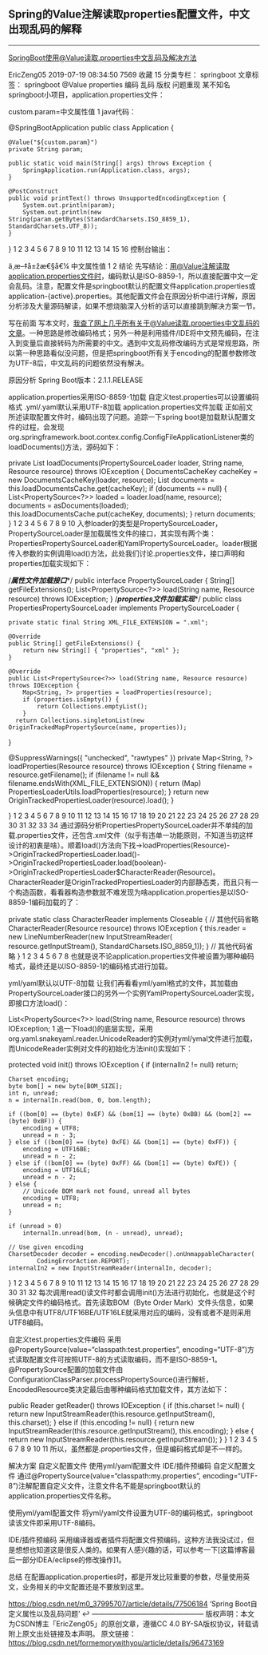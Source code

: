 ## Spring的Value注解读取properties配置文件，中文出现乱码的解释
-----


SpringBoot使用@Value读取.properties中文乱码及解决方法

EricZeng05 2019-07-19 08:34:50  7569  收藏 15
分类专栏： springboot 文章标签： springboot @Value properties 编码 乱码
版权
问题重现
某不知名springboot小项目，application.properties文件：

custom.param=中文属性值
1
java代码：

@SpringBootApplication
public class Application {

    @Value("${custom.param}")
    private String param;

    public static void main(String[] args) throws Exception {
        SpringApplication.run(Application.class, args);
    }

    @PostConstruct
    public void printText() throws UnsupportedEncodingException {
        System.out.println(param);
        System.out.println(new String(param.getBytes(StandardCharsets.ISO_8859_1), StandardCharsets.UTF_8));
    }
}
1
2
3
4
5
6
7
8
9
10
11
12
13
14
15
16
控制台输出：

ä¸­æ–‡å±žæ€§å€¼
中文属性值
1
2
结论
先写结论：用@Value注解读取application.properties文件时，编码默认是ISO-8859-1，所以直接配置中文一定会乱码。注意，配置文件是springboot默认的配置文件application.properties或application-{active}.properties。其他配置文件会在原因分析中进行详解，原因分析涉及大量源码解读，如果不想烧脑深入分析的话可以直接跳到解决方案一节。

写在前面
写本文时，我查了网上几乎所有关于@Value读取.properties中文乱码的文章。一种思路是修改编码格式；另外一种是利用插件/IDE将中文预先编码，在注入到变量后直接转码为所需要的中文。遇到中文乱码修改编码方式是常规思路，所以第一种思路看似没问题，但是把springboot所有关于encoding的配置参数修改为UTF-8后，中文乱码的问题依然没有解决。

原因分析
Spring Boot版本：2.1.1.RELEASE

application.properties采用ISO-8859-1加载
自定义test.properties可以设置编码格式
.yml/.yaml默认采用UTF-8加载
application.properties文件加载
正如前文所述读取配置文件时，编码出现了问题。追踪一下spring boot是加载默认配置文件的过程，会发现org.springframework.boot.contex.config.ConfigFileApplicationListener类的loadDocuments()方法，源码如下：

private List<Document> loadDocuments(PropertySourceLoader loader, String name, Resource resource) throws IOException {
    DocumentsCacheKey cacheKey = new DocumentsCacheKey(loader, resource);
    List<Document> documents = this.loadDocumentsCache.get(cacheKey);
    if (documents == null) {
        List<PropertySource<?>> loaded = loader.load(name, resource);
        documents = asDocuments(loaded);
        this.loadDocumentsCache.put(cacheKey, documents);
    }
    return documents;
}
1
2
3
4
5
6
7
8
9
10
入参loader的类型是PropertySourceLoader，PropertySourceLoader是加载属性文件的接口，其实现有两个类：PropertiesPropertySourceLoader和YamlPropertySourceLoader。loader根据传入参数的实例调用load()方法，此处我们讨论.properties文件，接口声明和properties加载实现如下：

/*********属性文件加载接口**********/
public interface PropertySourceLoader {
    String[] getFileExtensions();
    List<PropertySource<?>> load(String name, Resource resource) throws IOException;
}
/*********properties文件加载实现**********/
public class PropertiesPropertySourceLoader implements PropertySourceLoader {

    private static final String XML_FILE_EXTENSION = ".xml";

    @Override
    public String[] getFileExtensions() {
        return new String[] { "properties", "xml" };
    }

    @Override
    public List<PropertySource<?>> load(String name, Resource resource) throws IOException {
        Map<String, ?> properties = loadProperties(resource);
        if (properties.isEmpty()) {
            return Collections.emptyList();
        }
      return Collections.singletonList(new OriginTrackedMapPropertySource(name, properties));
  }

  @SuppressWarnings({ "unchecked", "rawtypes" })
  private Map<String, ?> loadProperties(Resource resource) throws IOException {
      String filename = resource.getFilename();
      if (filename != null && filename.endsWith(XML_FILE_EXTENSION)) {
          return (Map) PropertiesLoaderUtils.loadProperties(resource);
      }
      return new OriginTrackedPropertiesLoader(resource).load();
  }

}
1
2
3
4
5
6
7
8
9
10
11
12
13
14
15
16
17
18
19
20
21
22
23
24
25
26
27
28
29
30
31
32
33
34
通过源码分析PropertiesPropertySourceLoader并不单纯的加载.properties文件，还包含.xml文件（似乎有违单一功能原则，不知道当初这样设计的初衷是啥）。顺着load()方法向下找->loadProperties(Resource)->OriginTrackedPropertiesLoader.load()->OriginTrackedPropertiesLoader.load(boolean)->OriginTrackedPropertiesLoader$CharacterReader(Resource)。
CharacterReader是OriginTrackedPropertiesLoader的内部静态类，而且只有一个构造函数，看看器构造参数就不难发现为啥application.properties是以ISO-8859-1编码加载的了：

private static class CharacterReader implements Closeable {
    // 其他代码省略
    CharacterReader(Resource resource) throws IOException {
      this.reader = new LineNumberReader(new InputStreamReader(
          resource.getInputStream(), StandardCharsets.ISO_8859_1));
    }
    // 其他代码省略
}
1
2
3
4
5
6
7
8
也就是说不论application.properties文件被设置为哪种编码格式，最终还是以ISO-8859-1的编码格式进行加载。

yml/yaml默认以UTF-8加载
让我们再看看yml/yaml格式的文件，其加载由PropertySourceLoader接口的另外一个实例YamlPropertySourceLoader实现，即接口方法load()：

List<PropertySource<?>> load(String name, Resource resource) throws IOException;
1
追一下load()的底层实现，采用org.yaml.snakeyaml.reader.UnicodeReader的实例对yml/ymal文件进行加载，而UnicodeReader实例对文件的初始化方法init()实现如下：

protected void init() throws IOException {
    if (internalIn2 != null)
        return;

    Charset encoding;
    byte bom[] = new byte[BOM_SIZE];
    int n, unread;
    n = internalIn.read(bom, 0, bom.length);

    if ((bom[0] == (byte) 0xEF) && (bom[1] == (byte) 0xBB) && (bom[2] == (byte) 0xBF)) {
        encoding = UTF8;
        unread = n - 3;
    } else if ((bom[0] == (byte) 0xFE) && (bom[1] == (byte) 0xFF)) {
        encoding = UTF16BE;
        unread = n - 2;
    } else if ((bom[0] == (byte) 0xFF) && (bom[1] == (byte) 0xFE)) {
        encoding = UTF16LE;
        unread = n - 2;
    } else {
        // Unicode BOM mark not found, unread all bytes
        encoding = UTF8;
        unread = n;
    }

    if (unread > 0)
        internalIn.unread(bom, (n - unread), unread);

    // Use given encoding
    CharsetDecoder decoder = encoding.newDecoder().onUnmappableCharacter(
            CodingErrorAction.REPORT);
    internalIn2 = new InputStreamReader(internalIn, decoder);
}
1
2
3
4
5
6
7
8
9
10
11
12
13
14
15
16
17
18
19
20
21
22
23
24
25
26
27
28
29
30
31
32
每次调用read()读文件时都会调用init()方法进行初始化，也就是这个时候确定文件的编码格式。首先读取BOM（Byte Order Mark）文件头信息，如果头信息中有UTF8/UTF16BE/UTF16LE就采用对应的编码，没有或者不是则采用UTF8编码。

自定义test.properties文件编码
采用@PropertySource(value=“classpath:test.properties”, encoding=“UTF-8”)方式读取配置文件可按照UTF-8的方式读取编码，而不是ISO-8859-1。@PropertySource配置的加载文件由ConfigurationClassParser.processPropertySource()进行解析，EncodedResource类决定最后由哪种编码格式加载文件，其方法如下：

public Reader getReader() throws IOException {
    if (this.charset != null) {
      return new InputStreamReader(this.resource.getInputStream(), this.charset);
    }
    else if (this.encoding != null) {
      return new InputStreamReader(this.resource.getInputStream(), this.encoding);
    }
    else {
      return new InputStreamReader(this.resource.getInputStream());
    }
  }
1
2
3
4
5
6
7
8
9
10
11
所以，虽然都是.properties文件，但是编码格式却是不一样的。

解决方案
自定义配置文件
使用yml/yaml配置文件
IDE/插件预编码
自定义配置文件
通过@PropertySource(value=“classpath:my.properties”, encoding=“UTF-8”)注解配置自定义文件，注意文件名不能是springboot默认的application.properties文件名称。

使用yml/yaml配置文件
将yml/yaml文件设置为UTF-8的编码格式，springboot读该文件即采用UTF-8编码。

IDE/插件预编码
采用编译器或者插件将配置文件预编码。这种方法我没试过，但是想想也知道这是很反人类的。如果有人感兴趣的话，可以参考一下[这篇博客最后一部分IDEA/eclipse的修改操作]1。

总结
在配置application.properties时，都是开发比较重要的参数，尽量使用英文，业务相关的中文配置还是不要放到这里。

https://blog.csdn.net/m0_37995707/article/details/77506184 ‘Spring Boot自定义属性以及乱码问题’ ↩︎
————————————————
版权声明：本文为CSDN博主「EricZeng05」的原创文章，遵循CC 4.0 BY-SA版权协议，转载请附上原文出处链接及本声明。
原文链接：https://blog.csdn.net/formemorywithyou/article/details/96473169